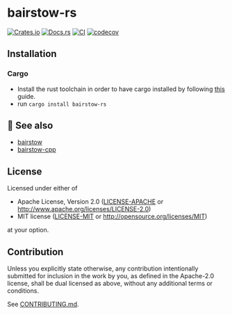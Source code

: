 # bairstow-rs

[![Crates.io](https://img.shields.io/crates/v/bairstow-rs.svg)](https://crates.io/crates/bairstow-rs)
[![Docs.rs](https://docs.rs/bairstow-rs/badge.svg)](https://docs.rs/bairstow-rs)
[![CI](https://github.com/luk036/bairstow-rs/workflows/CI/badge.svg)](https://github.com/luk036/bairstow-rs/actions)
[![codecov](https://codecov.io/gh/luk036/bairstow-rs/branch/master/graph/badge.svg?token=1qz6WD6Rs5)](https://codecov.io/gh/luk036/bairstow-rs)

## Installation

### Cargo

* Install the rust toolchain in order to have cargo installed by following
  [this](https://www.rust-lang.org/tools/install) guide.
* run `cargo install bairstow-rs`

## 👀 See also

* [bairstow](https://luk036.github.io/bairstow)
* [bairstow-cpp](https://luk036.github.io/bairstow-cpp)

## License

Licensed under either of

 * Apache License, Version 2.0
   ([LICENSE-APACHE](LICENSE-APACHE) or http://www.apache.org/licenses/LICENSE-2.0)
 * MIT license
   ([LICENSE-MIT](LICENSE-MIT) or http://opensource.org/licenses/MIT)

at your option.

## Contribution

Unless you explicitly state otherwise, any contribution intentionally submitted
for inclusion in the work by you, as defined in the Apache-2.0 license, shall be
dual licensed as above, without any additional terms or conditions.

See [CONTRIBUTING.md](CONTRIBUTING.md).
